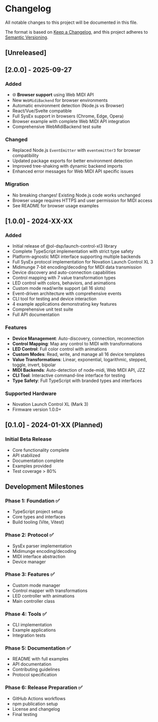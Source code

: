 # Changelog

All notable changes to this project will be documented in this file.

The format is based on [Keep a Changelog](https://keepachangelog.com/en/1.0.0/),
and this project adheres to [Semantic Versioning](https://semver.org/spec/v2.0.0.html).

## [Unreleased]

## [2.0.0] - 2025-09-27

### Added
- 🌐 **Browser support** using Web MIDI API
- New `WebMidiBackend` for browser environments
- Automatic environment detection (Node.js vs Browser)
- React/Vue/Svelte compatible
- Full SysEx support in browsers (Chrome, Edge, Opera)
- Browser example with complete Web MIDI API integration
- Comprehensive WebMidiBackend test suite

### Changed
- Replaced Node.js `EventEmitter` with `eventemitter3` for browser compatibility
- Updated package exports for better environment detection
- Improved tree-shaking with dynamic backend imports
- Enhanced error messages for Web MIDI API specific issues

### Migration
- No breaking changes! Existing Node.js code works unchanged
- Browser usage requires HTTPS and user permission for MIDI access
- See README for browser usage examples

## [1.0.0] - 2024-XX-XX

### Added
- Initial release of @ol-dsp/launch-control-xl3 library
- Complete TypeScript implementation with strict type safety
- Platform-agnostic MIDI interface supporting multiple backends
- Full SysEx protocol implementation for Novation Launch Control XL 3
- Midimunge 7-bit encoding/decoding for MIDI data transmission
- Device discovery and auto-connection capabilities
- Control mapping with 7 value transformation types
- LED control with colors, behaviors, and animations
- Custom mode read/write support (all 16 slots)
- Event-driven architecture with comprehensive events
- CLI tool for testing and device interaction
- 4 example applications demonstrating key features
- Comprehensive unit test suite
- Full API documentation

### Features
- **Device Management**: Auto-discovery, connection, reconnection
- **Control Mapping**: Map any control to MIDI with transformations
- **LED Control**: Full color control with animations
- **Custom Modes**: Read, write, and manage all 16 device templates
- **Value Transformations**: Linear, exponential, logarithmic, stepped, toggle, invert, bipolar
- **MIDI Backends**: Auto-detection of node-midi, Web MIDI API, JZZ
- **CLI Tool**: Interactive command-line interface for testing
- **Type Safety**: Full TypeScript with branded types and interfaces

### Supported Hardware
- Novation Launch Control XL (Mark 3)
- Firmware version 1.0.0+

## [0.1.0] - 2024-01-XX (Planned)

### Initial Beta Release
- Core functionality complete
- API stabilized
- Documentation complete
- Examples provided
- Test coverage > 80%

## Development Milestones

### Phase 1: Foundation ✅
- TypeScript project setup
- Core types and interfaces
- Build tooling (Vite, Vitest)

### Phase 2: Protocol ✅
- SysEx parser implementation
- Midimunge encoding/decoding
- MIDI interface abstraction
- Device manager

### Phase 3: Features ✅
- Custom mode manager
- Control mapper with transformations
- LED controller with animations
- Main controller class

### Phase 4: Tools ✅
- CLI implementation
- Example applications
- Integration tests

### Phase 5: Documentation ✅
- README with full examples
- API documentation
- Contributing guidelines
- Protocol specification

### Phase 6: Release Preparation ✅
- GitHub Actions workflows
- npm publication setup
- License and changelog
- Final testing